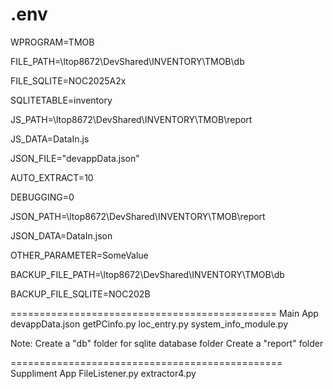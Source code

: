 .env
===============================================
WPROGRAM=TMOB

FILE_PATH=\\ltop8672\DevShared\INVENTORY\TMOB\db

FILE_SQLITE=NOC2025A2x

SQLITETABLE=inventory

JS_PATH=\\ltop8672\DevShared\INVENTORY\TMOB\report

JS_DATA=DataIn.js

JSON_FILE="devappData.json"

AUTO_EXTRACT=10

DEBUGGING=0

JSON_PATH=\\ltop8672\DevShared\INVENTORY\TMOB\report

JSON_DATA=DataIn.json

OTHER_PARAMETER=SomeValue

BACKUP_FILE_PATH=\\ltop8672\DevShared\INVENTORY\TMOB\db

BACKUP_FILE_SQLITE=NOC202B

============================================== Main App
devappData.json
getPCinfo.py
loc_entry.py
system_info_module.py

Note: 
  Create a "db" folder for sqlite database folder
  Create a "report" folder
  
=============================================== Suppliment App
FileListener.py
extractor4.py


